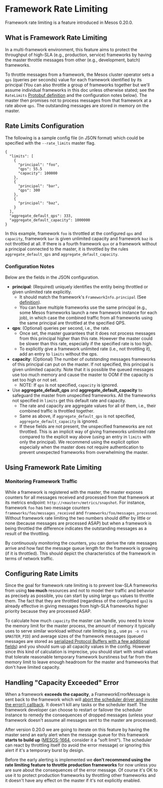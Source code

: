 # Framework Rate Limiting
Framework rate limiting is a feature introduced in Mesos 0.20.0.

## What is Framework Rate Limiting
In a multi-framework environment, this feature aims to protect the throughput of high-SLA (e.g., production, service) frameworks by having the master throttle messages from other (e.g., development, batch) frameworks.

To throttle messages from a framework, the Mesos cluster operator sets a `qps` (queries per seconds) value for each framework identified by its principal (You can also throttle a group of frameworks together but we'll assume individual frameworks in this doc unless otherwise stated; see the `RateLimits` [Protobuf definition](https://github.com/apache/mesos/blob/master/include/mesos/mesos.proto) and the configuration notes below). The master then promises not to process messages from that framework at a rate above `qps`. The outstanding messages are stored in memory on the master.

## Rate Limits Configuration
The following is a sample config file (in JSON format) which could be specified with the `--rate_limits` master flag.

    {
      "limits": [
        {
          "principal": "foo",
          "qps": 55.5
          "capacity": 100000
        },
        {
          "principal": "bar",
          "qps": 300
        },
        {
          "principal": "baz",
        }
      ],
      "aggregate_default_qps": 333,
      "aggregate_default_capacity": 1000000
    }

In this example, framework `foo` is throttled at the configured `qps` and `capacity`, framework `bar` is given unlimited capacity and framework `baz` is not throttled at all. If there is a fourth framework `qux` or a framework without a principal connected to the master, it is throttled by the rules `aggregate_default_qps` and `aggregate_default_capacity`.

### Configuration Notes
Below are the fields in the JSON configuration.

- **principal**: (Required) uniquely identifies the entity being throttled or given unlimited rate explicitly.
    - It should match the framework's `FrameworkInfo.principal` (See [definition](https://github.com/apache/mesos/blob/master/include/mesos/mesos.proto)).
    - You can have multiple frameworks use the same principal (e.g., some Mesos frameworks launch a new framework instance for each job), in which case the combined traffic from all frameworks using the same principal are throttled at the specified QPS.
- **qps**: (Optional) queries per second, i.e., the rate.
    - Once set, the master guarantees that it does not process messages from this principal higher than this rate. However the master could be slower than this rate, especially if the specified rate is too high.
    - To explicitly give a framework unlimited rate (i.e., not throttling it), add an entry to `limits` without the qps.
- **capacity**: (Optional) The number of *outstanding* messages frameworks of this principal can put on the master. If not specified, this principal is given unlimited capacity. Note that it is possible the queued messages use too much memory and cause the master to OOM if the capacity is set too high or not set.
    - NOTE: If `qps` is not specified, `capacity` is ignored.
- Use **aggregate_default_qps** and **aggregate_default_capacity** to safeguard the master from unspecified frameworks. All the frameworks not specified in `limits` get this default rate and capacity.
    - The rate and capacity are aggregate values for all of them, i.e., their combined traffic is throttled together.
    - Same as above, if `aggregate_default_qps` is not specified, `aggregate_default_capacity` is ignored.
    - If these fields are not present, the unspecified frameworks are not throttled.
      This is an implicit way of giving frameworks unlimited rate compared to the explicit way above (using an entry in `limits` with only the principal).
      We recommend using the explicit option especially when the master does not require authentication to prevent unexpected frameworks from overwhelming the master.

## Using Framework Rate Limiting

### Monitoring Framework Traffic
While a framework is registered with the master, the master exposes counters for all messages received and processed from that framework at its metrics endpoint: `http://<master>/metrics/snapshot`. For instance, framework `foo` has two message counters `frameworks/foo/messages_received` and `frameworks/foo/messages_processed`. Without framework rate limiting the two numbers should differ by little or none (because messages are processed ASAP) but when a framework is being throttled the difference indicates the outstanding messages as a result of the throttling.

By continuously monitoring the counters, you can derive the rate messages arrive and how fast the message queue length for the framework is growing (if it is throttled). This should depict the characteristics of the framework in terms of network traffic.

## Configuring Rate Limits
Since the goal for framework rate limiting is to prevent low-SLA frameworks from using **too much** resources and not to model their traffic and behavior as precisely as possible, you can start by using large `qps` values to throttle them. The fact that they are throttled (regardless of the configured `qps`) is already effective in giving messages from high-SLA frameworks higher priority because they are processed ASAP.

To calculate how much `capacity` the master can handle, you need to know the memory limit for the master process, the amount of memory it typically uses to serve similar workload without rate limiting (e.g., use `ps -o rss $MASTER_PID`) and average sizes of the framework messages (queued messages are stored as [serialized Protocol Buffers with a few additional fields](https://github.com/apache/mesos/blob/master/3rdparty/libprocess/include/process/message.hpp)) and you should sum up all capacity values in the config.
However since this kind of calculation is imprecise, you should start with small values that tolerate reasonable temporary framework burstiness but far from the memory limit to leave enough headroom for the master and frameworks that don't have limited capacity.

## Handling "Capacity Exceeded" Error
When a framework **exceeds the capacity**, a FrameworkErrorMessage is sent back to the framework which will [abort the scheduler driver and invoke the error() callback](https://github.com/apache/mesos/blob/master/src/sched/sched.cpp). It doesn't kill any tasks or the scheduler itself. The framework developer can choose to restart or failover the scheduler instance to remedy the consequences of dropped messages (unless your framework doesn't assume all messages sent to the master are processed).

After version 0.20.0 we are going to iterate on this feature by having the master send an early alert when the message queue for this framework **starts to build up** ([MESOS-1664](https://issues.apache.org/jira/browse/MESOS-1664), consider it a "soft limit"). The scheduler can react by throttling itself (to avoid the error message) or ignoring this alert if it's a temporary burst by design.

Before the early alerting is implemented we **don't recommend using the rate limiting feature to throttle production frameworks** for now unless you are sure about the consequences of the error message. Of course it's OK to use it to protect production frameworks by throttling other frameworks and it doesn't have any effect on the master if it's not explicitly enabled.
